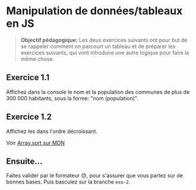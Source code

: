 # Manipulation de données/tableaux en JS

> **Objectif pédagogique:**
> Les deux exercices suivants ont pour but de se rappeler comment on parcourt un tableau et de préparer les exercices suivants, qui vont introduire une autre logique pour faire la même chose.

## Exercice 1.1

Affichez dans la console le nom et la population des communes de plus de 300 000 habitants, sous la forme: "nom (population)". 

## Exercice 1.2

Affichez les dans l'ordre décroissant.

Voir [Array.sort sur MDN](https://developer.mozilla.org/fr/docs/Web/JavaScript/Reference/Objets_globaux/Array/sort)

## Ensuite...

Faites valider par le formateur 😓, pour s'assurer que vous partez sur de bonnes bases.
Puis basculez sur la branche `exo-2`.
